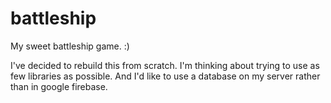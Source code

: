 # battleship
My sweet battleship game. :)

I've decided to rebuild this from scratch.
I'm thinking about trying to use as few libraries as possible.
And I'd like to use a database on my server rather than in google firebase.
